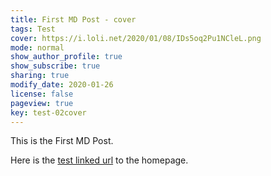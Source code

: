 ```yaml
---
title: First MD Post - cover
tags: Test
cover: https://i.loli.net/2020/01/08/IDs5oq2Pu1NCleL.png
mode: normal
show_author_profile: true
show_subscribe: true
sharing: true
modify_date: 2020-01-26
license: false
pageview: true
key: test-02cover
---
```


This is the First MD Post.
<!--more-->

Here is the [test linked url](https://zmei.moe) to the homepage.